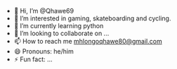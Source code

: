 - 👋 Hi, I’m @Qhawe69
- 👀 I’m interested in gaming, skateboarding and cycling.
- 🌱 I’m currently learning python
- 💞️ I’m looking to collaborate on ...
- 📫 How to reach me mhlongoqhawe80@gmail.com
- 😄 Pronouns: he/him
- ⚡ Fun fact: ...

<!---
Qhawe69/Qhawe69 is a ✨ special ✨ repository because its `README.md` (this file) appears on your GitHub profile.
You can click the Preview link to take a look at your changes.
--->
